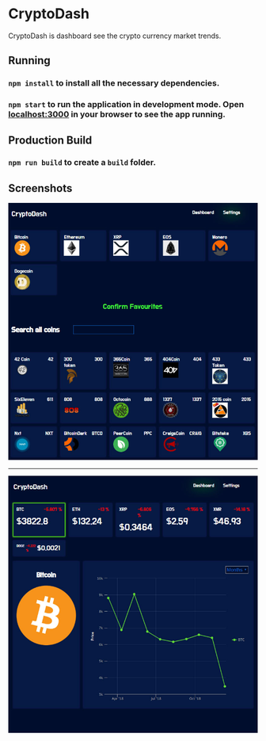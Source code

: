 # CryptoDash

CryptoDash is dashboard see the crypto currency market trends.

## Running

### `npm install` to install all the necessary dependencies. 

### `npm start` to run the application in development mode. Open <localhost:3000> in your browser to see the app running.

## Production Build

### `npm run build` to create a `build` folder.

## Screenshots


![](https://github.com/hafeez-syed/Crypto-Dashboard/blob/master/screenshots/settings.png)

<hr />

![](https://github.com/hafeez-syed/Crypto-Dashboard/blob/master/screenshots/dashboard.png)
